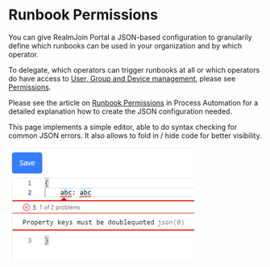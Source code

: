 # Runbook Permissions

You can give RealmJoin Portal a JSON-based configuration to granularily define which runbooks can be used in your organization and by which operator. &#x20;

To delegate, which operators can trigger runbooks at all or which operators do have access to [User, Group and Device management](../user-group-device-management/), please see [Permissions](permission.md).&#x20;

Please see the article on [Runbook Permissions](../runbooks/runbook-permissions.md) in Process Automation for a detailed explanation how to create the JSON configuration needed.

This page implements a simple editor, able to do syntax checking for common JSON errors. It also allows to fold in / hide code for better visibility.

![JSON Syntax Checking](<../.gitbook/assets/image (8).png>)
